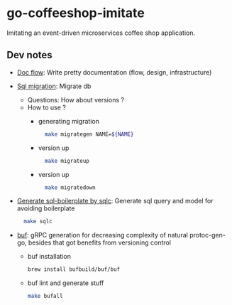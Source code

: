 # go-coffeeshop-imitate

Imitating an event-driven microservices coffee shop application.

## Dev notes

- [Doc flow](https://libraries.excalidraw.com/): Write pretty documentation (flow, design, infrastructure)
- [Sql migration](https://github.com/golang-migrate/migrate): Migrate db
  - Questions: How about versions ?
  - How to use ?
    - generating migration

      ```bash
        make migrategen NAME=${NAME}
      ```

    - version up

      ```bash
        make migrateup
      ```

    - version up
    
      ```bash
        make migratedown
      ```

- [Generate sql-boilerplate by sqlc](https://github.com/kyleconroy/sqlc): Generate sql query and model for avoiding boilerplate
  
  ```bash
    make sqlc
  ```

- [buf](https://github.com/bufbuild/buf): gRPC generation for decreasing complexity of natural protoc-gen-go, besides that got benefits from versioning control

  - buf installation
    ```bash
    brew install bufbuild/buf/buf
    ```
  
  - buf lint and generate stuff
    ```bash
    make bufall
    ```
  
  


      